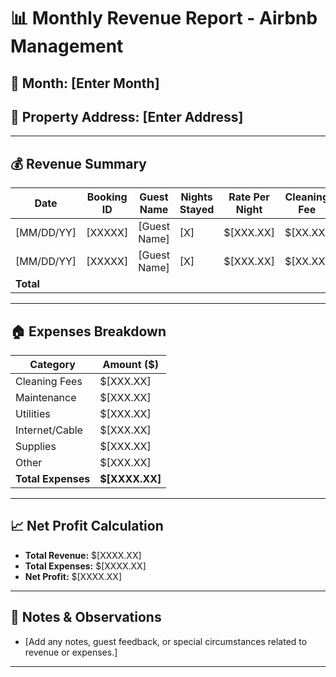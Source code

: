 # 📊 Monthly Revenue Report - Airbnb Management

## 📅 Month: [Enter Month]
## 📍 Property Address: [Enter Address]

---

## 💰 Revenue Summary

| Date       | Booking ID  | Guest Name      | Nights Stayed | Rate Per Night | Cleaning Fee | Total Revenue |
|------------|------------|----------------|---------------|---------------|--------------|---------------|
| [MM/DD/YY] | [XXXXX]    | [Guest Name]   | [X]           | $[XXX.XX]     | $[XX.XX]     | $[XXXX.XX]    |
| [MM/DD/YY] | [XXXXX]    | [Guest Name]   | [X]           | $[XXX.XX]     | $[XX.XX]     | $[XXXX.XX]    |
| **Total**  |            |                |               |               |              | **$[XXXX.XX]** |

---

## 🏠 Expenses Breakdown

| Category        | Amount ($) |
|----------------|-----------|
| Cleaning Fees  | $[XXX.XX] |
| Maintenance    | $[XXX.XX] |
| Utilities      | $[XXX.XX] |
| Internet/Cable | $[XXX.XX] |
| Supplies       | $[XXX.XX] |
| Other          | $[XXX.XX] |
| **Total Expenses** | **$[XXXX.XX]** |

---

## 📈 Net Profit Calculation

- **Total Revenue:** $[XXXX.XX]  
- **Total Expenses:** $[XXXX.XX]  
- **Net Profit:** $[XXXX.XX]  

---

## 📌 Notes & Observations

- [Add any notes, guest feedback, or special circumstances related to revenue or expenses.]

---

